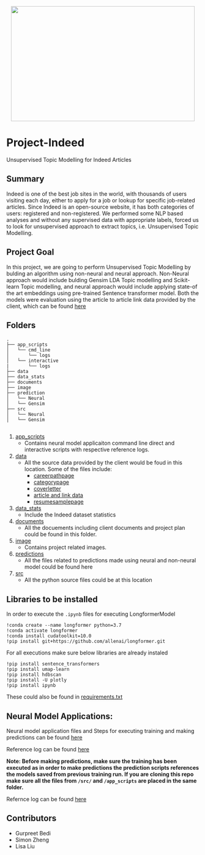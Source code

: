 <p align="center">
  <img width="480" height="300" src="https://github.ubc.ca/gbedi90/Project-Indeed/blob/master/image/Indeed_logo.png">
</p>

# Project-Indeed

Unsupervised Topic Modelling for Indeed Articles

## Summary

Indeed is one of the best job sites in the world, with thousands of users visiting each day, either to apply for a job or lookup for specific job-related articles. Since Indeed is an open-source website, it has both categories of users: registered and non-registered. We performed some NLP based analyses and without any supervised data with appropriate labels, forced us to look for unsupervised approach to extract topics, i.e. Unsupervised Topic Modelling.

## Project Goal

In this project, we are going to perform Unsupervised Topic Modelling by bulding an algorithm using non-neural and neural approach. Non-Neural approach would include bulding Gensim LDA Topic modelling and Scikit-learn Topic modelling, and neural approach would include applying state-of the art embeddings using pre-trained Sentence transformer model. Both the models were evaluation using the article to article link data provided by the client, which can be found [here](https://github.ubc.ca/gbedi90/Project-Indeed/tree/master/data)


## Folders

```
.
├── app_scripts
│   └── cmd_line
│       └── logs
│   └── interactive
|       └── logs
├── data
├── data_stats
├── documents
├── image
├── prediction
│   └── Neural
│   └── Gensim
├── src
│   └── Neural
│   └── Gensim


```

1. [app_scripts](https://github.ubc.ca/gbedi90/Project-Indeed/tree/master/app_scripts)
    - Contains neural model applicaiton command line direct and interactive scripts with respective reference logs. 
2. [data](https://github.ubc.ca/gbedi90/Project-Indeed/tree/master/data)
    - All the source data provided by the client would be foud in this location. Some of the files include:
      - [careerpathpage](https://github.ubc.ca/gbedi90/Project-Indeed/blob/master/data/careerpathpage.json.zip)
      - [categorypage](https://github.ubc.ca/gbedi90/Project-Indeed/blob/master/data/categorypage.json.zip)
      - [coverletter](https://github.ubc.ca/gbedi90/Project-Indeed/blob/master/data/coverletter.json.zip)
      - [article and link data](https://github.ubc.ca/gbedi90/Project-Indeed/blob/master/data/pred_article.json.zip)
      - [resumesamplepage](https://github.ubc.ca/gbedi90/Project-Indeed/blob/master/data/resumesamplepage.json.zip)
3. [data_stats](https://github.ubc.ca/gbedi90/Project-Indeed/tree/master/data_stats)
    - Include the Indeed dataset statistics
4. [documents](https://github.ubc.ca/gbedi90/Project-Indeed/tree/master/documents)
    - All the docuements including client documents and project plan could be found in this folder. 
5. [image](https://github.ubc.ca/gbedi90/Project-Indeed/tree/master/image)
    - Contains project related images.
6. [predictions](https://github.ubc.ca/gbedi90/Project-Indeed/tree/master/predictions/Neural)
    - All the files related to predictions made using neural and non-neural model could be found here
7. [src](https://github.ubc.ca/gbedi90/Project-Indeed/tree/master/src)
    - All the python source files could be at this location


## Libraries to be installed
In order to execute the `.ipynb` files for executing LongformerModel
```
!conda create --name longformer python=3.7
!conda activate longformer
!conda install cudatoolkit=10.0
!pip install git+https://github.com/allenai/longformer.git
```

For all executions make sure below libraries are already instaled

```
!pip install sentence_transformers
!pip install umap-learn 
!pip install hdbscan
!pip install -U plotly
!pip install ipynb
```
These could also be found in [requirements.txt](https://github.ubc.ca/gbedi90/Project-Indeed/blob/master/requirements.txt)


## Neural Model Applications:

Neural model application files and Steps for executing training and making predictions can be found [here](https://github.ubc.ca/gbedi90/Project-Indeed/tree/master/app_scripts)

Reference log can be found [here](https://github.ubc.ca/gbedi90/Project-Indeed/blob/master/app_logs/training_log.txt)


**Note: Before making predictions, make sure the training has been executed as in order to make predictions the prediction scripts references the models saved from previous training run. If you are cloning this repo make sure all the files from `/src/` and `/app_scripts` are placed in the same folder.**

Refernce log can be found [here](https://github.ubc.ca/gbedi90/Project-Indeed/blob/master/app_logs/prediction_log.txt)

## Contributors
- Gurpreet Bedi
- Simon Zheng
- Lisa Liu
